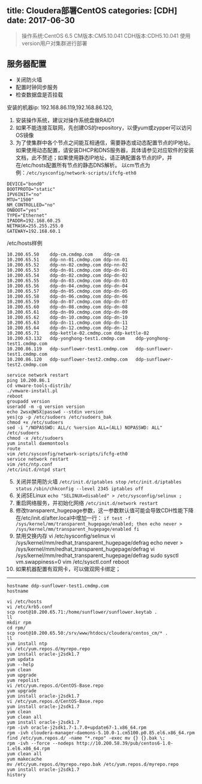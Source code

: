title: Cloudera部署CentOS
categories: [CDH]
date: 2017-06-30
---

>操作系统:CentOS 6.5
>CM版本:CM5.10.041
>CDH版本:CDH5.10.041
>使用version用户对集群进行部署

## 服务器配置
- 关闭防火墙
- 配置时钟同步服务
- 检查数据盘是否挂载

安装的机器ip:
192.168.86.119,192.168.86.120,

1.  安装操作系统，建议对操作系统盘做RAID1
2.  如果不能连接互联网，先创建OS的repository，以便yum或zypper可以访问OS镜像
3.  为了使集群中各个节点之间能互相通信，需要静态或动态配置节点的IP地址。如果使用动态配置，请安装DHCP和DNS服务器，具体请参见对应软件的安装文档，此不赘述；如果使用静态IP地址，请正确配置各节点的IP，并在/etc/hosts配置所有节点的静态DNS解析。
以cm节点为例：`/etc/sysconfig/network-scripts/ifcfg-eth0`

```
DEVICE="bond0"
BOOTPROTO="static"
IPV6INIT="no"
MTU="1500"
NM_CONTROLLED="no"
ONBOOT="yes"
TYPE="Ethernet"
IPADDR=192.168.60.25
NETMASK=255.255.255.0
GATEWAY=192.168.60.1
```

/etc/hosts样例
```
10.200.65.50    ddp-cm.cmdmp.com    ddp-cm
10.200.65.51    ddp-nn-01.cmdmp.com ddp-nn-01
10.200.65.52    ddp-nn-02.cmdmp.com ddp-nn-02
10.200.65.53    ddp-dn-01.cmdmp.com ddp-dn-01
10.200.65.54    ddp-dn-02.cmdmp.com ddp-dn-02
10.200.65.55    ddp-dn-03.cmdmp.com ddp-dn-03
10.200.65.56    ddp-dn-04.cmdmp.com ddp-dn-04
10.200.65.57    ddp-dn-05.cmdmp.com ddp-dn-05
10.200.65.58    ddp-dn-06.cmdmp.com ddp-dn-06
10.200.65.59    ddp-dn-07.cmdmp.com ddp-dn-07
10.200.65.60    ddp-dn-08.cmdmp.com ddp-dn-08
10.200.65.61    ddp-dn-09.cmdmp.com ddp-dn-09
10.200.65.62    ddp-dn-10.cmdmp.com ddp-dn-10
10.200.65.63    ddp-dn-11.cmdmp.com ddp-dn-11
10.200.65.64    ddp-dn-12.cmdmp.com ddp-dn-12
10.200.65.71    ddp-kettle-02.cmdmp.com ddp-kettle-02
10.200.63.132   ddp-yonghong-test1.cmdmp.com    ddp-yonghong-test1.cmdmp.com
10.200.86.119   ddp-sunflower-test1.cmdmp.com   ddp-sunflower-test1.cmdmp.com
10.200.86.120   ddp-sunflower-test2.cmdmp.com   ddp-sunflower-test2.cmdmp.com
```

```
service network restart
ping 10.200.86.1
cd vmware-tools-distrib/
./vmware-install.pl 
reboot
groupadd version
useradd -m -g version version
echo 2wsx@WSX|passwd --stdin version
yes|cp -p /etc/sudoers /etc/sudoers_bak
chmod +x /etc/sudoers
sed -i "/NOPASSWD: ALL/c %version ALL=(ALL) NOPASSWD: ALL" /etc/sudoers
chmod -x /etc/sudoers
yum install daemontools
route
vim /etc/sysconfig/network-scripts/ifcfg-eth0
service network restart
vim /etc/ntp.conf 
/etc/init.d/ntpd start
```

5. 关闭并禁用防火墙
`/etc/init.d/iptables stop`
`/etc/init.d/iptables status`
`/sbin/chkconfig --level 2345 iptables off`
6. 关闭SELinux
`echo "SELINUX=disabled" > /etc/sysconfig/selinux ;`
7. 重启网络服务，并初始化网络
`/etc/init.d/network restart`
8. 修改transparent_hugepage参数，这一参数默认值可能会导致CDH性能下降
在/etc/init.d/after.local中增加一行：
`if test -f /sys/kernel/mm/transparent_hugepage/enabled; then echo never > /sys/kernel/mm/transparent_hugepage/enabled fi `
9. 禁用交换内存
vi /etc/sysconfig/selinux 
vi /sys/kernel/mm/redhat_transparent_hugepage/defrag 
echo never > /sys/kernel/mm/redhat_transparent_hugepage/defrag
vi /sys/kernel/mm/redhat_transparent_hugepage/defrag 
sudo sysctl vm.swappiness=0
vim /etc/sysctl.conf 
reboot 
4. 如果机器配置有双网卡，可以做双网卡绑定；

---




```
hostname ddp-sunflower-test1.cmdmp.com
hostname 

vi /etc/hosts
vi /etc/krb5.conf 
scp root@10.200.65.71:/home/sunflower/sunflower.keytab .
ll
mkdir rpm
cd rpm/
scp root@10.200.65.50:/srv/www/htdocs/cloudera/centos_cm/* .
ll
yum install ntp
vi /etc/yum.repos.d/myrepo.repo
yum install oracle-j2sdk1.7
yum updata
yum --help
yum clean
yum upgrade
yum repolist
vi /etc/yum.repos.d/CentOS-Base.repo 
yum upgrade
yum install oracle-j2sdk1.7
vi /etc/yum.repos.d/CentOS-Base.repo 
yum install oracle-j2sdk1.7
yum clean
yum clean all
yum install oracle-j2sdk1.7
rpm -ivh oracle-j2sdk1.7-1.7.0+update67-1.x86_64.rpm 
rpm -ivh cloudera-manager-daemons-5.10.0-1.cm5100.p0.85.el6.x86_64.rpm 
find /etc/yum.repos.d/ -name "*.repo" -exec mv {} {}.bak \; 
rpm -ivh --force --nodeps http://10.200.58.39/pub/centos6-1.0-1.el6.x86_64.rpm 
yum clean all 
yum makecache 
mv /etc/yum.repos.d/myrepo.repo.bak /etc/yum.repos.d/myrepo.repo
yum install oracle-j2sdk1.7
history 
```